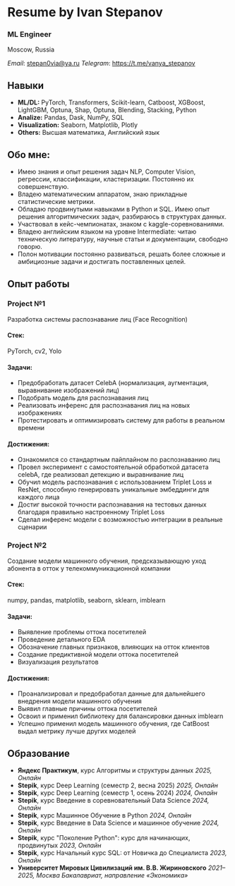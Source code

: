 # Resume by Ivan Stepanov
### ML Engineer
Moscow, Russia

*Email*: stepan0via@ya.ru 
*Telegram*: https://t.me/vanya_stepanov

## Навыки
- **ML/DL:** PyTorch, Transformers, Scikit-learn, Catboost, XGBoost, LightGBM, Optuna, Shap, Optuna, Blending, Stacking, Python
- **Analize:** Pandas, Dask, NumPy, SQL 
- **Visualization:** Seaborn, Matplotlib, Plotly
- **Others:** Высшая математика, Английский язык

## Обо мне:
- Имею знания и опыт решения задач NLP, Computer Vision, регрессии, классификации, кластеризации. Постоянно их совершенствую.
- Владею математическим аппаратом, знаю прикладные статистические метрики.
- Обладаю продвинутыми навыками в Python и SQL. Имею опыт решения алгоритмических задач, разбираюсь в структурах данных. 
- Участвовал в кейс-чемпионатах, знаком с kaggle-соревнованиями.
- Владею английским языком на уровне Intermediate: читаю техническую литературу, научные статьи и документации, свободно говорю. 
- Полон мотивации постоянно развиваться, решать более сложные и амбициозные задачи и достигать поставленных целей.
  
## Опыт работы
### Project №1
Разработка системы распознавание лиц (Face Recognition)
#### Стек:
PyTorch, cv2, Yolo
#### Задачи:
- Предобработать датасет CelebA (нормализация, аугментация, выравнивание изображений лиц)
- Подобрать модель для распознавания лиц
- Реализовать инференс для распознавания лиц на новых изображениях
- Протестировать и оптимизировать систему для работы в реальном времени
#### Достижения:
- Ознакомился со стандартным пайплайном по распознаванию лиц
- Провел эксперимент с самостоятельной обработкой датасета celebA, где реализовал детекцию и выравнивание лиц
- Обучил модель распознавания с использованием Triplet Loss и ResNet, способную генерировать уникальные эмбеддинги для каждого лица
- Достиг высокой точности распознавания на тестовых данных благодаря правильно настроенному Triplet Loss
- Сделал инференс модели с возможностью интеграции в реальные сценарии 
 
### Project №2
Создание модели машинного обучения, предсказывающую уход абонента в отток у телекоммуникационной компании
#### Стек:
numpy, pandas, matplotlib, seaborn, sklearn, imblearn 
#### Задачи:
- Выявление проблемы оттока посетителей
- Проведение детального EDA
- Обозначение главных признаков, влияющих на отток клиентов
- Создание предиктивной модели оттока посетителей
- Визуализация результатов
#### Достижения:
- Проанализировал и предобработал данные для дальнейшего внедрения   модели машинного обучения
- Выявил главные причины оттока посетителей
- Освоил и применил библиотеку для балансировки данных imblearn
- Успешно применил модель машинного обучения, где CatBoost выдал метрику лучше других моделей

## Образование
- **Яндекс Практикум**, курс Алгоритмы и структуры данных
*2025, Онлайн*
- **Stepik**, курс Deep Learning (семестр 2, весна 2025)
*2025, Онлайн*
- **Stepik**, курс Deep Learning (семестр 1, осень 2024)
*2024, Онлайн*
- **Stepik**, курс Введение в соревновательный Data Science
*2024, Онлайн*
- **Stepik**, курс Машинное Обучение в Python 
*2024, Онлайн*
- **Stepik**, курс Введение в Data Science и машинное обучение
*2024, Онлайн*
- **Stepik**, курс "Поколение Python": курс для начинающих, продвинутых
*2023, Онлайн*
- **Stepik**, курс Начальный курс SQL: от Новичка до Специалиста
*2023, Онлайн*
- **Университет Мировых Цивилизаций им. В.В. Жириновского**
*2021–2025, Москва*
*Бакалавриат, направление «Экономика»*



